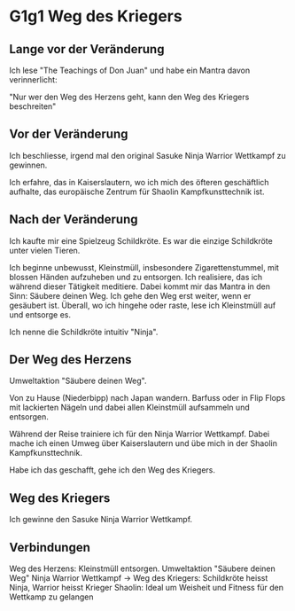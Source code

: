 # G1g1 Weg des Kriegers

## Lange vor der Veränderung

Ich lese "The Teachings of Don Juan" und habe ein Mantra davon verinnerlicht:

"Nur wer den Weg des Herzens geht, kann den Weg des Kriegers beschreiten"

## Vor der Veränderung

Ich beschliesse, irgend mal den original Sasuke Ninja Warrior Wettkampf zu gewinnen.

Ich erfahre, das in Kaiserslautern, wo ich mich des öfteren geschäftlich aufhalte, das europäische Zentrum für Shaolin Kampfkunsttechnik ist.

## Nach der Veränderung
Ich kaufte mir eine Spielzeug Schildkröte. Es war die einzige Schildkröte unter vielen Tieren.

Ich beginne unbewusst, Kleinstmüll, insbesondere Zigarettenstummel, mit blossen Händen aufzuheben und zu entsorgen.
Ich realisiere, das ich während dieser Tätigkeit meditiere.
Dabei kommt mir das Mantra in den Sinn: Säubere deinen Weg.
Ich gehe den Weg erst weiter, wenn er gesäubert ist. Überall, wo ich hingehe oder raste, lese ich Kleinstmüll auf und entsorge es.

Ich nenne die Schildkröte intuitiv "Ninja".

## Der Weg des Herzens

Umweltaktion "Säubere deinen Weg".

Von zu Hause (Niederbipp) nach Japan wandern.
Barfuss oder in Flip Flops mit lackierten Nägeln und dabei allen Kleinstmüll aufsammeln und entsorgen.

Während der Reise trainiere ich für den Ninja Warrior Wettkampf.
Dabei mache ich einen Umweg über Kaiserslautern und übe mich in der Shaolin Kampfkunsttechnik.

Habe ich das geschafft, gehe ich den Weg des Kriegers. 

## Weg des Kriegers

Ich gewinne den Sasuke Ninja Warrior Wettkampf.

## Verbindungen

Weg des Herzens: Kleinstmüll entsorgen. Umweltaktion "Säubere deinen Weg"
Ninja Warrior Wettkampf -> Weg des Kriegers: Schildkröte heisst Ninja, Warrior heisst Krieger
Shaolin: Ideal um Weisheit und Fitness für den Wettkamp zu gelangen
